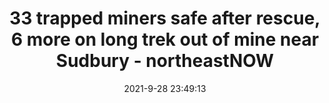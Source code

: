 ---
"title": "33 trapped miners safe after rescue, 6 more on long trek out of mine near Sudbury - northeastNOW"
"date": "2021-9-28 23:49:13"
"feed_name": "GOOGLENEWSMINING"
"feed_website": "https://news.google.com/search?q=mining%2Bincident&hl=en-US&gl=US&ceid=US:en"
"feed_rss": "https://news.google.com/rss/search?q=mining%2Bincident&hl=en-US&gl=US&ceid=US:en"
"link": "https://northeastnow.com/2021/09/28/33-trapped-miners-safe-after-rescue-6-more-on-long-trek-out-of-mine-near-sudbury/"
"source": "{'href': 'https://northeastnow.com', 'title': 'northeastNOW'}"
"file": "_posts/2021-1-1-9f14feb53511924fd87aadc2d5f0e425bee03d8a.md"
"accident": "1"
"drilling": "0"
"dead": "0"
"injured": "0"
"arrested": "0"
"where": "unknown site"
"causes": "unknown"
"place": "unknown place"
---